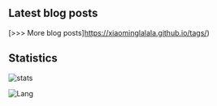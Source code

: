 ## Latest blog posts


[>>> More blog posts]https://xiaominglalala.github.io/tags/)

## Statistics
![stats](https://github-readme-stats.vercel.app/api?username=xiaominglalala&count_private=true&show_icons=true&theme=radical)

![Lang](https://github-readme-stats.vercel.app/api/top-langs/?username=xiaominglalala&layout=compact)
